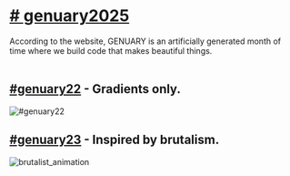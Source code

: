 # [# genuary2025](https://genuary.art/)</br>
According to the website, GENUARY is an artificially generated month of time where we build code that makes beautiful things.</br></br>

## [#genuary22](https://github.com/sndaba/genuary2025/tree/main/genuary22) - Gradients only.
![#genuary22](https://github.com/user-attachments/assets/574a6327-5e36-4dbf-8805-b20d9af6105d)

## [#genuary23](https://github.com/sndaba/genuary2025/tree/main/%23genuray23) - Inspired by brutalism.
![brutalist_animation](https://github.com/user-attachments/assets/74becc94-4cb4-48aa-9d35-c86b6e64e8d2)
